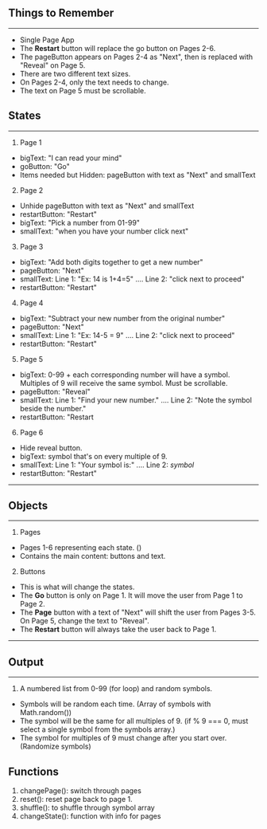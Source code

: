 
## Things to Remember
<hr>

* Single Page App
* The __Restart__ button will replace the go button on Pages 2-6.
* The pageButton appears on Pages 2-4 as "Next", then is replaced with "Reveal" on Page 5.
* There are two different text sizes.
* On Pages 2-4, only the text needs to change. 
* The text on Page 5 must be scrollable.

## States

<hr>

1. Page 1
* bigText: "I can read your mind"
* goButton: "Go"
* Items needed but Hidden: pageButton with text as "Next" and smallText

2. Page 2 
* Unhide pageButton with text as "Next" and smallText
* restartButton: "Restart"
* bigText: "Pick a number from 01-99"
* smallText: "when you have your number click next"


3. Page 3
* bigText: "Add both digits together to get a new number"
* pageButton: "Next"
* smallText: Line 1: "Ex: 14 is 1+4=5" .... Line 2: "click next to proceed"
* restartButton: "Restart"

4. Page 4
* bigText: "Subtract your new number from the original number"
* pageButton: "Next"
* smallText: Line 1: "Ex: 14-5 = 9" .... Line 2: "click next to proceed"
* restartButton: "Restart"

5. Page 5
* bigText: 0-99 + each corresponding number will have a symbol. Multiples of 9 will receive the same symbol. Must be scrollable.
* pageButton: "Reveal" 
* smallText: Line 1: "Find your new number." .... Line 2: "Note the symbol beside the number."
* restartButton: "Restart

6. Page 6
* Hide reveal button.
* bigText: symbol that's on every multiple of 9.
* smallText: Line 1: "Your symbol is:" .... Line 2: *symbol*
* restartButton: "Restart"

<hr>

## Objects

<hr> 

1. Pages
* Pages 1-6 representing each state. ()
* Contains the main content: buttons and text.

2. Buttons
* This is what will change the states. 
* The __Go__ button is only on Page 1. It will move the user from Page 1 to Page 2.
* The __Page__ button with a text of "Next" will shift the user from Pages 3-5. On Page 5, change the text to "Reveal".
* The __Restart__ button will always take the user back to Page 1.


<hr>

## Output 

<hr>

1. A numbered list from 0-99 (for loop) and random symbols.
* Symbols will be random each time. (Array of symbols with Math.random())
* The symbol will be the same for all multiples of 9. (if % 9 === 0, must select a single symbol from the symbols array.)
* The symbol for multiples of 9 must change after you start over. (Randomize symbols)

## Functions

1. changePage(): switch through pages 
2. reset(): reset page back to page 1.
3. shuffle(): to shuffle through symbol array
4. changeState(): function with info for pages

















